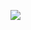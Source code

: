 [![](https://github.com/user-attachments/assets/f029543a-d7a3-4ed0-87bc-5e714284be1b)](https://github.com/whaogx/Image/blob/main/%E5%AE%89%E7%84%B6Anran/No.9506.md)
